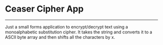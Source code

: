# Ceaser Cipher App
-------------------------------------------------------------------------------------------------------------------------------------------------

Just a small forms application to encrypt/decrypt text using a monoalphabetic substitution cipher. It takes the string and converts it to a ASCII
byte array and then shifts all the characters by x.

